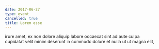 ```yaml
---
date: 2017-06-27
type: event
cancelled: true
title: Lorem esse
---
```

irure amet, ex non dolore aliquip labore occaecat sint ad aute culpa cupidatat velit minim deserunt in commodo dolore et nulla ut ut magna elit,